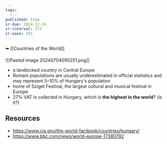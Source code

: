 ```yaml
---
tags:
  - ✅
published: true
sr-due: 2024-12-24
sr-interval: 173
sr-ease: 251
---
```


⬅️ [[Countries of the World]]

![[Pasted image 20240704095251.png]]

- a landlocked country in Central Europe
- Romani populations are usually underestimated in official statistics and may represent 5–10% of Hungary's population
- home of Sziget Festival, the largest cultural and musical festival in Europe
- 27% VAT is collected in Hungary, which is **the highest in the world**? (is it?)

## Resources
- https://www.cia.gov/the-world-factbook/countries/hungary/
- https://www.bbc.com/news/world-europe-17380792